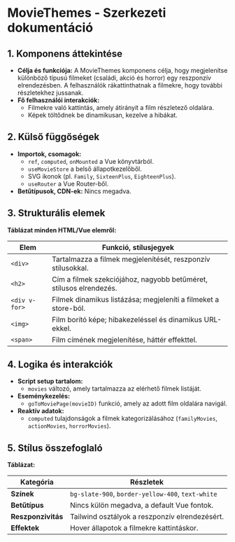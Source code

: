 # **MovieThemes - Szerkezeti dokumentáció**

## **1. Komponens áttekintése**
- **Célja és funkciója:** A MovieThemes komponens célja, hogy megjelenítse különböző típusú filmeket (családi, akció és horror) egy reszponzív elrendezésben. A felhasználók rákattinthatnak a filmekre, hogy további részletekhez jussanak.
- **Fő felhasználói interakciók:**
  - Filmekre való kattintás, amely átirányít a film részletező oldalára.
  - Képek töltődnek be dinamikusan, kezelve a hibákat.

## **2. Külső függőségek**
- **Importok, csomagok:**
  - `ref`, `computed`, `onMounted` a Vue könyvtárból.
  - `useMovieStore` a belső állapotkezelőből.
  - SVG ikonok (pl. `Family`, `SixteenPlus`, `EighteenPlus`).
  - `useRouter` a Vue Router-ből.
- **Betűtípusok, CDN-ek:** Nincs megadva.

## **3. Strukturális elemek**
**Táblázat minden HTML/Vue elemről:**

| **Elem** | **Funkció, stílusjegyek** |
| ----------------------- | ------------------------------------------------------------------------- |
| `<div>` | Tartalmazza a filmek megjelenítését, reszponzív stílusokkal. |
| `<h2>` | Cím a filmek szekciójához, nagyobb betűméret, stílusos elrendezés. |
| `<div v-for>` | Filmek dinamikus listázása; megjeleníti a filmeket a store-ból. |
| `<img>` | Film borító képe; hibakezeléssel és dinamikus URL-ekkel. |
| `<span>` | Film címének megjelenítése, háttér effekttel. |

## **4. Logika és interakciók**
- **Script setup tartalom:**
  - `movies` változó, amely tartalmazza az elérhető filmek listáját.
- **Eseménykezelés:**
  - `goToMoviePage(movieID)` funkció, amely az adott film oldalára navigál.
- **Reaktív adatok:**
  - `computed` tulajdonságok a filmek kategorizálásához (`familyMovies`, `actionMovies`, `horrorMovies`).

## **5. Stílus összefoglaló**
**Táblázat:**

| **Kategória** | **Részletek** |
| ------------------ | ---------------------------------------------------- |
| **Színek** | `bg-slate-900`, `border-yellow-400`, `text-white` |
| **Betűtípus** | Nincs külön megadva, a default Vue fontok. |
| **Reszponzivitás** | Tailwind osztályok a reszponzív elrendezésért. |
| **Effektek** | Hover állapotok a filmekre kattintáskor. |